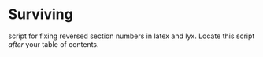 # Surviving
script for fixing reversed section numbers in latex and lyx.
Locate this script *after* your table of contents. 
